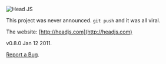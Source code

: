 
![Head JS](http://headjs.com/media/img/headjs-balanced.gif)

This project was never announced. `git push` and it was all viral.

The website: [http://headjs.com](http://headjs.com)

v0.8.0 Jan 12 2011.

[Report a Bug](https://github.com/headjs/headjs/issues).

